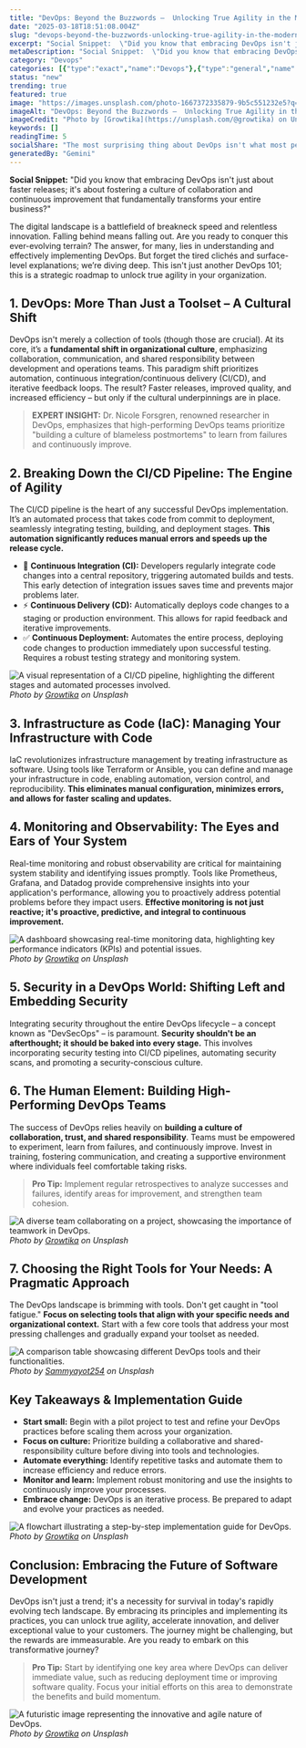 ```yaml
---
title: "DevOps: Beyond the Buzzwords –  Unlocking True Agility in the Modern Era"
date: "2025-03-18T18:51:08.004Z"
slug: "devops-beyond-the-buzzwords-unlocking-true-agility-in-the-modern-era"
excerpt: "Social Snippet:  \"Did you know that embracing DevOps isn't just about faster releases; it's about fostering a culture of collaboration and continuous improvement that fundamentally transforms your entire business?\""
metaDescription: "Social Snippet:  \"Did you know that embracing DevOps isn't just about faster releases; it's about fostering a culture of collaboration and continuous impro..."
category: "Devops"
categories: [{"type":"exact","name":"Devops"},{"type":"general","name":"Software Engineering"},{"type":"medium","name":"Agile Development"},{"type":"specific","name":"Continuous Integration"},{"type":"niche","name":"CI/CD Pipelines"}]
status: "new"
trending: true
featured: true
image: "https://images.unsplash.com/photo-1667372335879-9b5c551232e5?q=85&w=1200&fit=max&fm=webp&auto=compress"
imageAlt: "DevOps: Beyond the Buzzwords –  Unlocking True Agility in the Modern Era"
imageCredit: "Photo by [Growtika](https://unsplash.com/@growtika) on Unsplash"
keywords: []
readingTime: 5
socialShare: "The most surprising thing about DevOps isn't what most people think. Find out what experts really say about this game-changing topic."
generatedBy: "Gemini"
---
```




**Social Snippet:**  "Did you know that embracing DevOps isn't just about faster releases; it's about fostering a culture of collaboration and continuous improvement that fundamentally transforms your entire business?"

The digital landscape is a battlefield of breakneck speed and relentless innovation.  Falling behind means falling out.  Are you ready to conquer this ever-evolving terrain?  The answer, for many, lies in understanding and effectively implementing DevOps. But forget the tired clichés and surface-level explanations; we’re diving deep.  This isn't just another DevOps 101; this is a strategic roadmap to unlock true agility in your organization.

## 1. DevOps: More Than Just a Toolset – A Cultural Shift

DevOps isn't merely a collection of tools (though those are crucial). At its core, it’s a **fundamental shift in organizational culture**, emphasizing collaboration, communication, and shared responsibility between development and operations teams.  This paradigm shift prioritizes automation, continuous integration/continuous delivery (CI/CD), and iterative feedback loops.  The result?  Faster releases, improved quality, and increased efficiency – but only if the cultural underpinnings are in place.

> **EXPERT INSIGHT:**  Dr. Nicole Forsgren, renowned researcher in DevOps, emphasizes that high-performing DevOps teams prioritize "building a culture of blameless postmortems" to learn from failures and continuously improve.

## 2.  Breaking Down the CI/CD Pipeline:  The Engine of Agility

The CI/CD pipeline is the heart of any successful DevOps implementation.  It’s an automated process that takes code from commit to deployment, seamlessly integrating testing, building, and deployment stages.  **This automation significantly reduces manual errors and speeds up the release cycle.**

* 🔑 **Continuous Integration (CI):** Developers regularly integrate code changes into a central repository, triggering automated builds and tests.  This early detection of integration issues saves time and prevents major problems later.
* ⚡ **Continuous Delivery (CD):**  Automatically deploys code changes to a staging or production environment. This allows for rapid feedback and iterative improvements.
* ✅ **Continuous Deployment:**  Automates the entire process, deploying code changes to production immediately upon successful testing.  Requires a robust testing strategy and monitoring system.

![A visual representation of a CI/CD pipeline, highlighting the different stages and automated processes involved.](https://images.unsplash.com/photo-1667372335962-5fd503a8ae5b?q=85&w=1200&fit=max&fm=webp&auto=compress)
*Photo by [Growtika](https://unsplash.com/@growtika) on Unsplash*

## 3.  Infrastructure as Code (IaC):  Managing Your Infrastructure with Code

IaC revolutionizes infrastructure management by treating infrastructure as software.  Using tools like Terraform or Ansible, you can define and manage your infrastructure in code, enabling automation, version control, and reproducibility.  **This eliminates manual configuration, minimizes errors, and allows for faster scaling and updates.**

## 4.  Monitoring and Observability: The Eyes and Ears of Your System

Real-time monitoring and robust observability are critical for maintaining system stability and identifying issues promptly.  Tools like Prometheus, Grafana, and Datadog provide comprehensive insights into your application's performance, allowing you to proactively address potential problems before they impact users. **Effective monitoring is not just reactive; it's proactive, predictive, and integral to continuous improvement.**

![A dashboard showcasing real-time monitoring data, highlighting key performance indicators (KPIs) and potential issues.](https://images.unsplash.com/photo-1667372335937-d03be6fb0a9c?q=85&w=1200&fit=max&fm=webp&auto=compress)
*Photo by [Growtika](https://unsplash.com/@growtika) on Unsplash*

## 5.  Security in a DevOps World:  Shifting Left and Embedding Security

Integrating security throughout the entire DevOps lifecycle – a concept known as "DevSecOps" – is paramount.  **Security shouldn't be an afterthought; it should be baked into every stage.**  This involves incorporating security testing into CI/CD pipelines, automating security scans, and promoting a security-conscious culture.

## 6.  The Human Element:  Building High-Performing DevOps Teams

The success of DevOps relies heavily on **building a culture of collaboration, trust, and shared responsibility**.  Teams must be empowered to experiment, learn from failures, and continuously improve.  Invest in training, fostering communication, and creating a supportive environment where individuals feel comfortable taking risks.

> **Pro Tip:** Implement regular retrospectives to analyze successes and failures, identify areas for improvement, and strengthen team cohesion.

![A diverse team collaborating on a project, showcasing the importance of teamwork in DevOps.](https://images.unsplash.com/photo-1667372335936-3dc4ff716017?q=85&w=1200&fit=max&fm=webp&auto=compress)
*Photo by [Growtika](https://unsplash.com/@growtika) on Unsplash*

## 7.  Choosing the Right Tools for Your Needs:  A Pragmatic Approach

The DevOps landscape is brimming with tools.  Don't get caught in "tool fatigue."  **Focus on selecting tools that align with your specific needs and organizational context.** Start with a few core tools that address your most pressing challenges and gradually expand your toolset as needed.

![A comparison table showcasing different DevOps tools and their functionalities.](https://images.unsplash.com/photo-1599949104055-2d04026aee1e?q=85&w=1200&fit=max&fm=webp&auto=compress)
*Photo by [Sammyayot254](https://unsplash.com/@superadmins) on Unsplash*

## Key Takeaways & Implementation Guide

* **Start small:** Begin with a pilot project to test and refine your DevOps practices before scaling them across your organization.
* **Focus on culture:** Prioritize building a collaborative and shared-responsibility culture before diving into tools and technologies.
* **Automate everything:** Identify repetitive tasks and automate them to increase efficiency and reduce errors.
* **Monitor and learn:** Implement robust monitoring and use the insights to continuously improve your processes.
* **Embrace change:** DevOps is an iterative process. Be prepared to adapt and evolve your practices as needed.

![A flowchart illustrating a step-by-step implementation guide for DevOps.](https://images.unsplash.com/photo-1667372335879-9b5c551232e5?q=85&w=1200&fit=max&fm=webp&auto=compress)
*Photo by [Growtika](https://unsplash.com/@growtika) on Unsplash*

## Conclusion: Embracing the Future of Software Development

DevOps isn't just a trend; it's a necessity for survival in today's rapidly evolving tech landscape.  By embracing its principles and implementing its practices, you can unlock true agility, accelerate innovation, and deliver exceptional value to your customers.  The journey might be challenging, but the rewards are immeasurable.  Are you ready to embark on this transformative journey?

> **Pro Tip:**  Start by identifying one key area where DevOps can deliver immediate value, such as reducing deployment time or improving software quality.  Focus your initial efforts on this area to demonstrate the benefits and build momentum.

![A futuristic image representing the innovative and agile nature of DevOps.](https://images.unsplash.com/photo-1668854096791-df5455fb60ee?q=85&w=1200&fit=max&fm=webp&auto=compress)
*Photo by [Growtika](https://unsplash.com/@growtika) on Unsplash*


<div class="reading-progress-container">
  <div id="reading-progress" class="reading-progress"></div>
</div>
